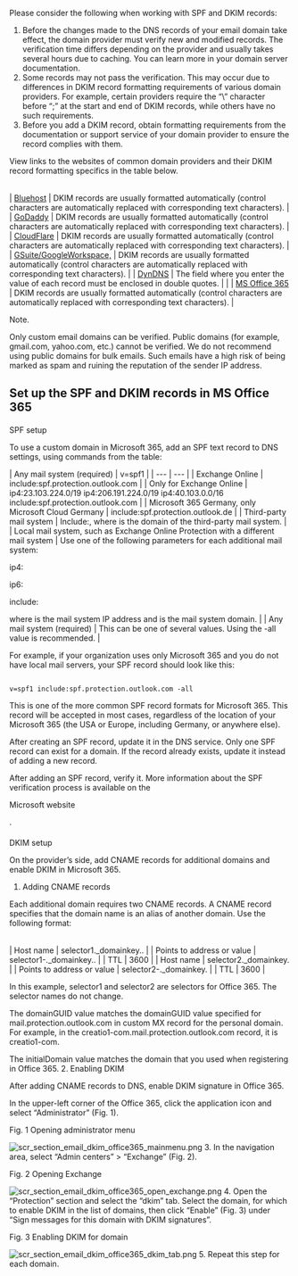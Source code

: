 


 Please consider the following when working with SPF and DKIM records:
 


1. Before the changes made to the DNS records of your email domain take effect, the domain provider must verify new and modified records. The verification time differs depending on the provider and usually takes several hours due to caching. You can learn more in your domain server documentation.
2. Some records may not pass the verification. This may occur due to differences in DKIM record formatting requirements of various domain providers. For example, certain providers require the “\” character before “;” at the start and end of DKIM records, while others have no such requirements.
3. Before you add a DKIM record, obtain formatting requirements from the documentation or support service of your domain provider to ensure the record complies with them.



 View links to the websites of common domain providers and their DKIM record formatting specifics in the table below.
 





|  |  |
| --- | --- |
| 
[Bluehost](https://my.bluehost.com/cgi/help/559) 
 | 
 DKIM records are usually formatted automatically (control characters are automatically replaced with corresponding text characters).
  |
| 
[GoDaddy](https://uk.godaddy.com/help/setting-up-nameserver-dns-using-cpanelwebhost-manager-8467) 
 | 
 DKIM records are usually formatted automatically (control characters are automatically replaced with corresponding text characters).
  |
| 
[CloudFlare](https://support.cloudflare.com/hc/en-us) 
 | 
 DKIM records are usually formatted automatically (control characters are automatically replaced with corresponding text characters).
  |
| 
[GSuite/GoogleWorkspace,](https://support.google.com/a/topic/2716885?hl=en&ref_topic=3540977) 
 | 
 DKIM records are usually formatted automatically (control characters are automatically replaced with corresponding text characters).
  |
| 
[DynDNS](http://dyn.com/) 
 | 
 The field where you enter the value of each record must be enclosed in double quotes.
  |
|
| 
[MS Office 365](https://technet.microsoft.com/en-us/library/mt695945(v=exchg.150).aspx) 
 | 
 DKIM records are usually formatted automatically (control characters are automatically replaced with corresponding text characters).
  |






 Note.
 
 Only custom email domains can be verified. Public domains (for example, gmail.com, yahoo.com, etc.) cannot be verified. We do not recommend using public domains for bulk emails. Such emails have a high risk of being marked as spam and ruining the reputation of the sender IP address.
 








 Set up the SPF and DKIM records in MS Office 365
--------------------------------------------------


#### 
 SPF setup



 To use a custom domain in Microsoft 365, add an SPF text record to DNS settings, using commands from the table:
 





| 
 Any mail system (required)
  | 
 v=spf1
  |
| --- | --- |
| 
 Exchange Online
  | 
 include:spf.protection.outlook.com
  |
| 
 Only for Exchange Online
  | 
 ip4:23.103.224.0/19 ip4:206.191.224.0/19 ip4:40.103.0.0/16 include:spf.protection.outlook.com
  |
| 
 Microsoft 365 Germany, only Microsoft Cloud Germany
  | 
 include:spf.protection.outlook.de
  |
| 
 Third-party mail system
  | 
 Include:<domain name>, where <domain name> is the domain of the third-party mail system.
  |
| 
 Local mail system, such as Exchange Online Protection with a different mail system
  | 
 Use one of the following parameters for each additional mail system:
 
 ip4:<IP address>
 
 ip6:<IP address>
 
 include:<domain name>
 
 where <IP address> is the mail system IP address and <domain name> is the mail system domain.
  |
| 
 Any mail system (required)
  | 
 This can be one of several values. Using the -all value is recommended.
  |




 For example, if your organization uses only Microsoft 365 and you do not have local mail servers, your SPF record should look like this:
 






```

v=spf1 include:spf.protection.outlook.com -all
```





 This is one of the more common SPF record formats for Microsoft 365. This record will be accepted in most cases, regardless of the location of your Microsoft 365 (the USA or Europe, including Germany, or anywhere else).
 



 After creating an SPF record, update it in the DNS service. Only one SPF record can exist for a domain. If the record already exists, update it instead of adding a new record.
 



 After adding an SPF record, verify it. More information about the SPF verification process is available on the
 
 Microsoft website
 
 .
 


#### 
 DKIM setup



 On the provider’s side, add CNAME records for additional domains and enable DKIM in Microsoft 365.
 


1. Adding CNAME records
 



 Each additional domain requires two CNAME records. A CNAME record specifies that the domain name is an alias of another domain. Use the following format:
 





|  |  |
| --- | --- |
| 
 Host name
  | 
 selector1.\_domainkey.<domain>.
  |
| 
 Points to address or value
  | 
 selector1-<domainGUID>.\_domainkey.<initialDomain>.
  |
| 
 TTL
  | 
 3600
  |
| 
 Host name
  | 
 selector2.\_domainkey.<domain>
  |
| 
 Points to address or value
  | 
 selector2-<domainGUID>.\_domainkey.<initialDomain>
  |
| 
 TTL
  | 
 3600
  |




 In this example, selector1 and selector2 are selectors for Office 365. The selector names do not change.
 



 The domainGUID value matches the domainGUID value specified for mail.protection.outlook.com in custom MX record for the personal domain. For example, in the creatio1-com.mail.protection.outlook.com record, it is creatio1-com.
 



 The initialDomain value matches the domain that you used when registering in Office 365.
2. Enabling DKIM
 
 After adding CNAME records to DNS, enable DKIM signature in Office 365.
 



 In the upper-left corner of the Office 365, click the application icon and select “Administrator” (Fig. 1).
 




 Fig. 1 Opening administrator menu
 


![scr_section_email_dkim_office365_mainmenu.png](/guides/sites/en/files/documentation/user/en/email_domain_verification/BPMonlineHelp/email_domain_verification_recommendations/scr_section_email_dkim_office365_mainmenu.png)
3. In the navigation area, select “Admin centers” > “Exchange” (Fig. 2).
 

 Fig. 2 Opening Exchange
 


![scr_section_email_dkim_office365_open_exchange.png](/guides/sites/en/files/documentation/user/en/email_domain_verification/BPMonlineHelp/email_domain_verification_recommendations/scr_section_email_dkim_office365_open_exchange.png)
4. Open the “Protection” section and select the “dkim” tab. Select the domain, for which to enable DKIM in the list of domains, then click “Enable” (Fig. 3) under “Sign messages for this domain with DKIM signatures”.
 

 Fig. 3 Enabling DKIM for domain
 


![scr_section_email_dkim_office365_dkim_tab.png](/guides/sites/en/files/documentation/user/en/email_domain_verification/BPMonlineHelp/email_domain_verification_recommendations/scr_section_email_dkim_office365_dkim_tab.png)
5. Repeat this step for each domain.




